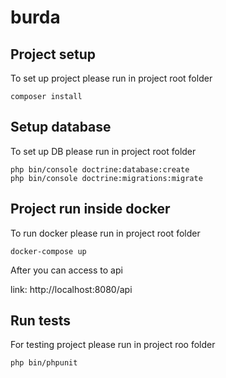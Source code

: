 # burda

## Project setup
To set up project please run in project root folder
```
composer install
```
## Setup database

To set up DB please run in project root folder
```
php bin/console doctrine:database:create
php bin/console doctrine:migrations:migrate
```
## Project run inside docker

To run docker please run in project root folder
```
docker-compose up
```
After you can access to api

link: http://localhost:8080/api

## Run tests
For testing project please run in project roo folder
```
php bin/phpunit
```